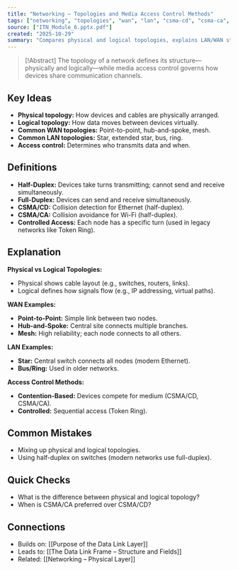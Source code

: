 ```yaml
---
title: "Networking – Topologies and Media Access Control Methods"
tags: ["networking", "topologies", "wan", "lan", "csma-cd", "csma-ca", "duplex", "module6"]
source: ["ITN_Module_6.pptx.pdf"]
created: "2025-10-29"
summary: "Compares physical and logical topologies, explains LAN/WAN structures, duplex communication, and media access control methods."
---
```


> [!Abstract]
> The topology of a network defines its structure—physically and logically—while media access control governs how devices share communication channels.

## Key Ideas
- **Physical topology:** How devices and cables are physically arranged.  
- **Logical topology:** How data moves between devices virtually.  
- **Common WAN topologies:** Point-to-point, hub-and-spoke, mesh.  
- **Common LAN topologies:** Star, extended star, bus, ring.  
- **Access control:** Determines who transmits data and when.  

## Definitions
- **Half-Duplex:** Devices take turns transmitting; cannot send and receive simultaneously.  
- **Full-Duplex:** Devices can send and receive simultaneously.  
- **CSMA/CD:** Collision detection for Ethernet (half-duplex).  
- **CSMA/CA:** Collision avoidance for Wi-Fi (half-duplex).  
- **Controlled Access:** Each node has a specific turn (used in legacy networks like Token Ring).

## Explanation
**Physical vs Logical Topologies:**  
- Physical shows cable layout (e.g., switches, routers, links).  
- Logical defines how signals flow (e.g., IP addressing, virtual paths).

**WAN Examples:**  
- **Point-to-Point:** Simple link between two nodes.  
- **Hub-and-Spoke:** Central site connects multiple branches.  
- **Mesh:** High reliability; each node connects to all others.

**LAN Examples:**  
- **Star:** Central switch connects all nodes (modern Ethernet).  
- **Bus/Ring:** Used in older networks.

**Access Control Methods:**
- **Contention-Based:** Devices compete for medium (CSMA/CD, CSMA/CA).  
- **Controlled:** Sequential access (Token Ring).

## Common Mistakes
- Mixing up physical and logical topologies.  
- Using half-duplex on switches (modern networks use full-duplex).  

## Quick Checks
- What is the difference between physical and logical topology?  
- When is CSMA/CA preferred over CSMA/CD?  

## Connections
- Builds on: [[Purpose of the Data Link Layer]]  
- Leads to: [[The Data Link Frame – Structure and Fields]]  
- Related: [[Networking – Physical Layer]]